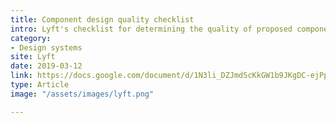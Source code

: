```yaml
---
title: Component design quality checklist
intro: Lyft's checklist for determining the quality of proposed components.
category:
- Design systems
site: Lyft
date: 2019-03-12
link: https://docs.google.com/document/d/1N3li_DZJmdScKkGW1b9JKgDC-ejPpQYbYd1g1e9W6Ig/edit
type: Article
image: "/assets/images/lyft.png"

---
```

